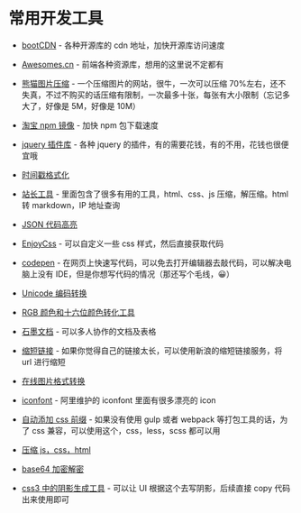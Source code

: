 # 常用开发工具

- [bootCDN](http://www.bootcdn.cn/) - 各种开源库的 cdn 地址，加快开源库访问速度

- [Awesomes.cn](https://www.awesomes.cn/) - 前端各种资源库，想用的这里说不定都有

- [熊猫图片压缩](https://tinypng.com/) - 一个压缩图片的网站，很牛，一次可以压缩 70%左右，还不失真，不过不购买的话压缩有限制，一次最多十张，每张有大小限制（忘记多大了，好像是 5M，好像是 10M）

- [淘宝 npm 镜像](https://npm.taobao.org/) - 加快 npm 包下载速度

- [jquery 插件库](http://www.jq22.com/) - 各种 jquery 的插件，有的需要花钱，有的不用，花钱也很便宜哦

- [时间戳格式化](http://tool.chinaz.com/Tools/unixtime.aspx)

- [站长工具](https://tool.lu/) - 里面包含了很多有用的工具，html、css、js 压缩，解压缩。html 转 markdown，IP 地址查询

- [JSON 代码高亮](http://www.kjson.com/jsonformat/)

- [EnjoyCss](http://enjoycss.com/ref/chrome_extension) - 可以自定义一些 css 样式，然后直接获取代码

- [codepen](https://codepen.io/pen/) - 在网页上快速写代码，可以免去打开编辑器去敲代码，可以解决电脑上没有 IDE，但是你想写代码的情况（那还写个毛线，😀）

- [Unicode 编码转换](http://tool.chinaz.com/Tools/Unicode.aspx)

- [RGB 颜色和十六位颜色转化工具](http://www.kqiqi.com/tools/RGB216/)

- [石墨文档](https://shimo.im/) - 可以多人协作的文档及表格

- [缩短链接](http://sina.lt/) - 如果你觉得自己的链接太长，可以使用新浪的缩短链接服务，将 url 进行缩短

- [在线图片格式转换](http://pic.55.la/)

- [iconfont](http://www.iconfont.cn/) - 阿里维护的 iconfont 里面有很多漂亮的 icon

- [自动添加 css 前缀](https://autoprefixer.github.io/) - 如果没有使用 gulp 或者 webpack 等打包工具的话，为了 css 兼容，可以使用这个，css，less，scss 都可以用

- [压缩 js，css，html](https://www.baidufe.com/fehelper/codecompress.html)

- [base64 加密解密](http://tool.chinaz.com/tools/base64.aspx)

- [css3 中的阴影生成工具](http://www.css88.com/tool/css3Preview/Box-Shadow.html) - 可以让 UI 根据这个去写阴影，后续直接 copy 代码出来使用即可
